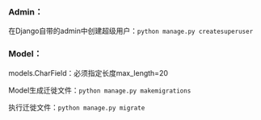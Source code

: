 ### Admin：
在Django自带的admin中创建超级用户：`python manage.py createsuperuser`

### Model：
models.CharField：必须指定长度max_length=20

Model生成迁徙文件：`python manage.py makemigrations`

执行迁徙文件：`python manage.py migrate`